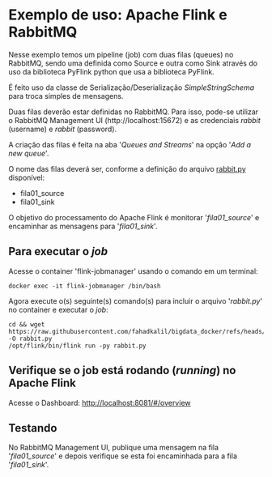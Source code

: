 # Exemplo de uso: Apache Flink e RabbitMQ

Nesse exemplo temos um pipeline (job) com duas filas (queues) no RabbitMQ, sendo uma definida como Source e outra como Sink através do uso da biblioteca PyFlink python que usa a biblioteca PyFlink.

É feito uso da classe de Serialização/Deserialização *SimpleStringSchema* para troca simples de mensagens.

Duas filas deverão estar definidas no RabbitMQ. Para isso, pode-se utilizar o RabbitMQ Management UI (http://localhost:15672) e as credenciais *rabbit* (username) e *rabbit* (password).

A criação das filas é feita na aba '*Queues and Streams*' na opção '*Add a new queue*'.

O nome das filas deverá ser, conforme a definição do arquivo [rabbit.py](rabbit.py) disponível:

- fila01_source
- fila01_sink

O objetivo do processamento do Apache Flink é monitorar '*fila01_source*' e encaminhar as mensagens para '*fila01_sink*'.

## Para executar o *job*

Acesse o container 'flink-jobmanager' usando o comando em um terminal:

    docker exec -it flink-jobmanager /bin/bash

Agora execute o(s) seguinte(s) comando(s) para incluir o arquivo '*rabbit.py*' no container e executar o *job*:

    cd && wget https://raw.githubusercontent.com/fahadkalil/bigdata_docker/refs/heads/main/examples/01_rabbitmq/rabbit.py -O rabbit.py
    /opt/flink/bin/flink run -py rabbit.py

## Verifique se o job está rodando (*running*) no Apache Flink

Acesse o Dashboard: <http://localhost:8081/#/overview>

## Testando

No RabbitMQ Management UI, publique uma mensagem na fila '*fila01_source*' e depois verifique se esta foi encaminhada para a fila '*fila01_sink*'.